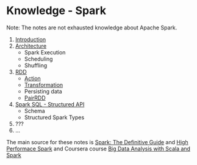 Knowledge - Spark
====================

Note: The notes are not exhausted knowledge about Apache Spark.

1) [Introduction](https://github.com/OndrejKucera/knowledge_spark/blob/master/Introduction.md)
2) [Architecture](https://github.com/OndrejKucera/knowledge_spark/blob/master/Architecture.md)
    - Spark Execution
    - Scheduling
    - Shuffling
3) [RDD](https://github.com/OndrejKucera/knowledge_spark/blob/master/RDD.md)
    - [Action](https://github.com/OndrejKucera/knowledge_spark/blob/master/RDD.md#action)
    - [Transformation](https://github.com/OndrejKucera/knowledge_spark/blob/master/RDD.md#transformation)
    - Persisting data
    - [PairRDD](https://github.com/OndrejKucera/knowledge_spark/blob/master/RDD.md#pair-rdds)
5) [Spark SQL - Structured API](https://github.com/OndrejKucera/knowledge_spark/blob/master/SparkSQL.md)
    - Schema
    - Structured Spark Types
6) ???
7) ...

The main source for these notes is [Spark: The Definitive Guide](http://shop.oreilly.com/product/0636920034957.do) and [High Performace Spark](http://shop.oreilly.com/product/0636920046967.do) and Coursera course [Big Data Analysis with Scala and Spark](https://www.coursera.org/learn/scala-spark-big-data/home/welcome)
